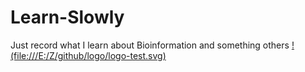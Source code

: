 # Learn-Slowly
Just record what I learn about Bioinformation and something others
[!(file:///E:/Z/github/logo/logo-test.svg)](https://www.youtube.com/)

